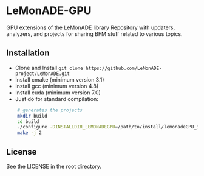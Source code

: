 # LeMonADE-GPU
GPU extensions of the LeMonADE library
Repository with updaters, analyzers, and projects for sharing BFM stuff related to various topics.

## Installation

* Clone and Install `git clone https://github.com/LeMonADE-project/LeMonADE.git`
* Install cmake (minimum version 3.1)
* Install gcc   (minimum version 4.8)
* Install cuda  (minimum version 7.0)
* Just do for standard compilation:
 
````sh
    # generates the projects
    mkdir build
    cd build
    ./configure -DINSTALLDIR_LEMONADEGPU=/path/to/install/lemonadeGPU_install -DLEMONADE_DIR=/path/to/installation/lemonade_install  -DCUDA_ARCH=60 -DBUILDDIR=/path/to/build -DLEMONADEGPU_TESTS=ON/OFF -DCMAKE_BUILD_TYPE=Release/Debug
    make -j 2 
````

## License

See the LICENSE in the root directory.

